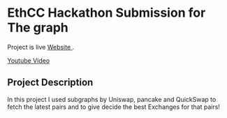 #  EthCC Hackathon Submission for The graph
Project is live [Website ](https://ethccgraph.vercel.app/).

[Youtube Video](https://youtu.be/KchkH0fA-ag)

## Project Description

In this project I used subgraphs by Uniswap, pancake and QuickSwap to fetch the latest pairs and to give decide the best Exchanges for that pairs!

